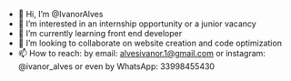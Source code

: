 - 👋 Hi, I’m @IvanorAlves
- 👀 I’m interested in an internship opportunity or a junior vacancy
- 🌱 I’m currently learning front end developer
- 💞️ I’m looking to collaborate on website creation and code optimization
- 📫 How to reach: by email: alvesivanor.1@gmail.com
or instagram: @ivanor_alves or even by WhatsApp: 33998455430

<!---
IvanorAlves/IvanorAlves is a ✨ special ✨ repository because its `README.md` (this file) appears on your GitHub profile.
You can click the Preview link to take a look at your changes.
--->
